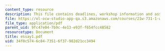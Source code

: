 ```yaml
---
content_type: resource
description: This file contains deadlines, workshop information and assignment instructions.
file: https://ol-ocw-studio-app-qa.s3.amazonaws.com/courses/21w-731-1-writing-and-experience-exploring-self-in-society-spring-2004/34f0c5746c8473516f37982d21cc3494_essay1.pdf
file_type: application/pdf
parent_uid: 9fc47e04-7b9c-4e13-e93f-f654fcc48582
resourcetype: Document
title: essay1.pdf
uid: 34f0c574-6c84-7351-6f37-982d21cc3494
---
```

